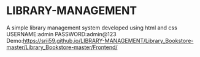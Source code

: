 # LIBRARY-MANAGEMENT
A simple library management system developed using html and css
USERNAME:admin 
PASSWORD:admin@123
Demo:https://srii59.github.io/LIBRARY-MANAGEMENT/Library_Bookstore-master/Library_Bookstore-master/Frontend/
